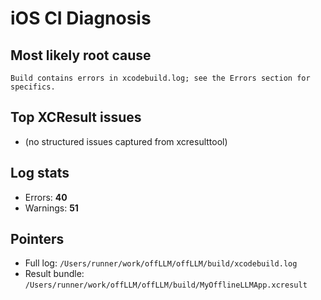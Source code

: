 # iOS CI Diagnosis

## Most likely root cause
```Build contains errors in xcodebuild.log; see the Errors section for specifics.```

## Top XCResult issues
- (no structured issues captured from xcresulttool)

## Log stats
- Errors: **40**
- Warnings: **51**

## Pointers
- Full log: `/Users/runner/work/offLLM/offLLM/build/xcodebuild.log`
- Result bundle: `/Users/runner/work/offLLM/offLLM/build/MyOfflineLLMApp.xcresult`